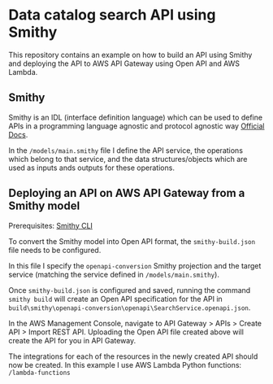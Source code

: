 # Data catalog search API using Smithy

This repository contains an example on how to build an API using Smithy and deploying the API to AWS API Gateway using Open API and AWS Lambda.

## Smithy

Smithy is an IDL (interface definition language) which can be used to define APIs in a programming language agnostic and protocol agnostic way [Official Docs](https://smithy.io/2.0/index.html).

In the ```/models/main.smithy``` file I define the API service, the operations which belong to that service, and the data structures/objects which are used as inputs ands outputs for these operations.

## Deploying an API on AWS API Gateway from a Smithy model

Prerequisites: [Smithy CLI](https://smithy.io/2.0/guides/smithy-cli/cli_installation.html)

To convert the Smithy model into Open API format, the ```smithy-build.json``` file needs to be configured. 

In this file I specify the ```openapi-conversion``` Smithy projection and the target service (matching the service defined in ```/models/main.smithy```).

Once ```smithy-build.json``` is configured and saved, running the command ```smithy build``` will create an Open API specification for the API in ```build\smithy\openapi-conversion\openapi\SearchService.openapi.json```.

In the AWS Management Console, navigate to API Gateway > APIs > Create API > Import REST API. Uploading the Open API file created above will create the API for you in API Gateway.

The integrations for each of the resources in the newly created API should now be created. In this example I use AWS Lambda Python functions: ```/lambda-functions```

